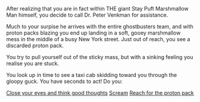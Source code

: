 After realizing that you are in fact within THE giant Stay Puft Marshmallow Man himself, you decide to
call Dr. Peter Venkman for assistance.

Much to your surpise he arrives with the entire ghostbusters team, and with proton packs blazing you
end up landing in a soft, gooey marshmallow mess in the middle of a busy New York street. Just out of reach, you see a discarded proton pack.

You try to pull yourself out of the sticky mass, but with a sinking feeling you realise you are stuck.

You look up in time to see a taxi cab skidding toward you through the gloopy guck. You have seconds to act! Do you:

[Close your eyes and think good thoughts](./wishful-thinking/hope.md)
[Scream](./vocalize/scream.md)
[Reach for the proton pack](./protons/reach.md)
